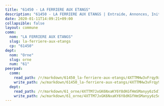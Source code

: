 ```yaml
---
title: "61450 - LA FERRIERE AUX ETANGS"
description: "61450 - LA FERRIERE AUX ETANGS | Entraide, Annonces, Initiatives"
date: 2020-01-11T14:09:21+09:00
collapsible: false
layout: commune
comm:
  nom: "LA FERRIERE AUX ETANGS"
  slug: la-ferriere-aux-etangs
  cp: "61450"
dept:
  nom: "Orne"
  slug: orne
  num: "61"
peerpad:
  comm:
    read_path: /r/markdown/61450_la-ferriere-aux-etangs/4XTTMHw3vFrqy9x6AuMttfGRs7uhiKr5zbxnxfkKZXopU54BR
    write_path: /w/markdown/61450_la-ferriere-aux-etangs/4XTTMHw3vFrqy9x6AuMttfGRs7uhiKr5zbxnxfkKZXopU54BR-K3TgTtXUAgwMnG5dyjB8PMwsoTzTcUhb2kT8hZ961uN5jAYqoxoCJHfVDHuPu6ZAVwKVR4Bv2ocPMq5Xwg4zdXKKpZJWcuSJsWZxjY6BgRe6YiZ8yz1VMqvFk4VqVRbJM7w5iHDR
  dept:
    read_path: /r/markdown/61_orne/4XTTM7JxGK6NxaKY6Y8dKGfHmSManyy6z5d78TaTcUn3zJjy6
    write_path: /w/markdown/61_orne/4XTTM7JxGK6NxaKY6Y8dKGfHmSManyy6z5d78TaTcUn3zJjy6-K3TgUN9f9h2Fmk7w15QXNPtmJYWWDYEB4sLb6BW46ErzRh2NG4TmnnXd3GJfJ3dVSNBE8WudjKbLAy4CD2mQTtYeoUAUzvKztzGsCxcQ4ezpe7WGMgkNubsBkL3vV47Zushr5DqN
---
```



